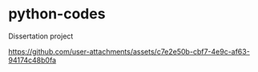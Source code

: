 # python-codes
Dissertation project

<title> Step Potential well</title>

https://github.com/user-attachments/assets/c7e2e50b-cbf7-4e9c-af63-94174c48b0fa

